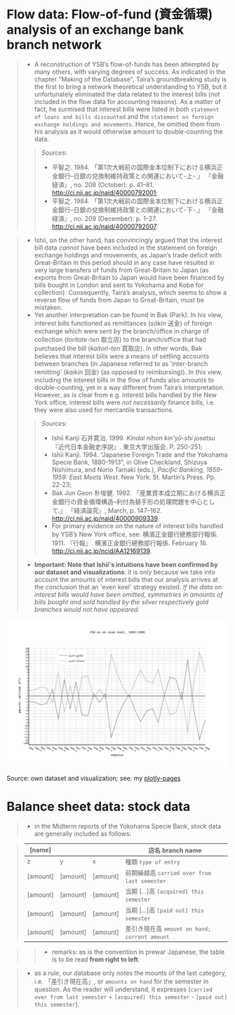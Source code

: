 
# Flow data: Flow-of-fund (資金循環) analysis of an exchange bank branch network

> * A reconstruction of YSB’s flow-of-funds has been attempted by many others, with varying degrees of success. As indicated in the chapter "Making of the Database", Taira’s groundbreaking study is the first to bring a network theoretical understanding to YSB, but it unfortunately eliminated the data related to the interest bills (not included in the flow data for accounting reasons). As a matter of fact, he surmised that interest bills were listed in both `statement of loans and bills discounted` and the `statement on foreign exchange holdings and movements`. Hence, he omitted them from his analysis as it would otherwise amount to double-counting the data. 
>> *Sources*: 
>>  * 平智之. 1984. 「第1次大戦前の国際金本位制下における横浜正金銀行–日銀の兌換制維持政策との関連において-上-.」 『金融経済』, no. 208 (October): p. 41–81. http://ci.nii.ac.jp/naid/40000792001; 
>>  * 平智之. 1984. 「第1次大戦前の国際金本位制下における横浜正金銀行–日銀の兌換制維持政策との関連において-下-.」 『金融経済』, no. 209 (December): p. 1–27. http://ci.nii.ac.jp/naid/40000792007.
  
> * Ishii, on the other hand, has convincingly argued that the interest bill data *cannot* have been included in the statement on foreign exchange holdings and movements, as Japan’s trade deficit with Great-Britain in this period should in any case have resulted in very large transfers of funds from Great-Britain to Japan (as exports from Great-Britain to Japan would have been financed by bills bought in London and sent to Yokohama and Kobe for collection). Consequently, Taira’s analysis, which seems to show a reverse flow of funds from Japan to Great-Britain, must be mistaken. 
> * Yet another interpretation can be found in Bak (Park). In his view, interest bills functioned as remittances (*sōkin* 送金) of foreign exchange which were sent  by the branch/office in charge of collection (*toritate-ten* 取立店) to the branch/office that had purchased the bill (*kaitori-ten* 買取店). In other words, Bak believes that interest bills were a means of settling accounts between branches (in Japanese referred to as 'inter-branch remitting' (*kaikin* 回金) (as opposed to reimbursing)). In this view, including the interest bills in the flow of funds also amounts to double-counting, yet in a way different from Taira’s interpretation. However, as is clear from e.g. interest bills handled by the New York office, interest bills were *not necessarily* finance bills, i.e. they were also used for mercantile transactions. 
>> *Sources*:  
>> * Ishii Kanji 石井寛治. 1999. *Kindai nihon kin’yū-shi josetsu* 『近代日本金融史序説』. 東京大学出版会. P. 250-251; 
>> * Ishii Kanji. 1994. “Japanese Foreign Trade and the Yokohama Specie Bank, 1880-1913”, in Olive Checkland, Shizuya Nishimura, and Norio Tamaki (eds.), *Pacific Banking, 1859-1959: East Meets West*. New York: St. Martin’s Press. Pp. 22-23; 
>> * Bak Jun Geon 朴埈健. 1992. 「産業資本成立期における横浜正金銀行の資金循環構造–利付為替手形の処理問題を中心として.」 『経済論究』, March, p. 147–162. http://ci.nii.ac.jp/naid/40000909339. 
>> * For primary evidence on the nature of interest bills handled by YSB’s New York office, see: 横濱正金銀行總務部行報係. 1911. 『行報』. 横濱正金銀行總務部行報係. February 16. http://ci.nii.ac.jp/ncid/AA12169139.
> * **Important: Note that Ishii's intuitions have been confirmed by our dataset and visualizations**: it is only because we take into account the amounts of interest bills that our analysis arrives at the conclusion that an 'even keel' strategy existed. *If the data on interest bills would have been omitted, symmetries in amounts of bills bought and sold handled by the silver respectively gold branches would not have appeared.* 

![YSB on an even keel](/YSB_on_an_even_keel_1893-1908_definitive.png)

Source: own dataset and visualization; see: my [plotly-pages](https://plot.ly/~michaelschiltz/50/ysb-on-an-even-keel-1893-1908/)

# Balance sheet data: stock data

> * in the Midterm reports of the Yokohama Specie Bank, stock data are generally included as follows:

>| [name]   |          |          | 店名 branch name                            |
>|----------|----------|----------|---------------------------------------------|
>| z        | y        | x        | 種類 `type of entry`                          |
>| [amount] | [amount] | [amount] | 前期繰越高 `carried over from last semester`  |
>| [amount] | [amount] | [amount] | 当期 [...]高 `[acquired] this semester`       |
>| [amount] | [amount] | [amount] | 当期 [...]高 `[paid out] this semester`       |
>| [amount] | [amount] | [amount] | 差引き現在高 `amount on hand; current amount` |

>> * remarks: as is the convention in prewar Japanese, the table is to be read **from right to left**.

> * as a rule, our database only notes the mounts of the last category, i.e. 「差引き現在高」, or `amounts on hand` for the semester in question. As the reader will understand, it expresses (`carried over from last semester` + `[acquired] this semester` - `[paid out] this semester`).
